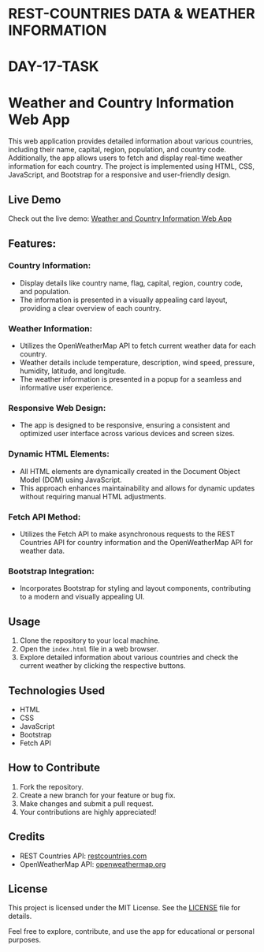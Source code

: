 # REST-COUNTRIES DATA & WEATHER INFORMATION

# DAY-17-TASK

# Weather and Country Information Web App

This web application provides detailed information about various countries, including their name, capital, region, population, and country code. Additionally, the app allows users to fetch and display real-time weather information for each country. The project is implemented using HTML, CSS, JavaScript, and Bootstrap for a responsive and user-friendly design.

## Live Demo

Check out the live demo: [Weather and Country Information Web App](https://rest-countries-manu.netlify.app/)

## Features:

### Country Information:

- Display details like country name, flag, capital, region, country code, and population.
- The information is presented in a visually appealing card layout, providing a clear overview of each country.

### Weather Information:

- Utilizes the OpenWeatherMap API to fetch current weather data for each country.
- Weather details include temperature, description, wind speed, pressure, humidity, latitude, and longitude.
- The weather information is presented in a popup for a seamless and informative user experience.

### Responsive Web Design:

- The app is designed to be responsive, ensuring a consistent and optimized user interface across various devices and screen sizes.

### Dynamic HTML Elements:

- All HTML elements are dynamically created in the Document Object Model (DOM) using JavaScript.
- This approach enhances maintainability and allows for dynamic updates without requiring manual HTML adjustments.

### Fetch API Method:

- Utilizes the Fetch API to make asynchronous requests to the REST Countries API for country information and the OpenWeatherMap API for weather data.

### Bootstrap Integration:

- Incorporates Bootstrap for styling and layout components, contributing to a modern and visually appealing UI.

## Usage

1. Clone the repository to your local machine.
2. Open the `index.html` file in a web browser.
3. Explore detailed information about various countries and check the current weather by clicking the respective buttons.

## Technologies Used

- HTML
- CSS
- JavaScript
- Bootstrap
- Fetch API

## How to Contribute

1. Fork the repository.
2. Create a new branch for your feature or bug fix.
3. Make changes and submit a pull request.
4. Your contributions are highly appreciated!

## Credits

- REST Countries API: [restcountries.com](https://restcountries.com/)
- OpenWeatherMap API: [openweathermap.org](https://openweathermap.org/)

## License

This project is licensed under the MIT License. See the [LICENSE](LICENSE) file for details.

Feel free to explore, contribute, and use the app for educational or personal purposes.
